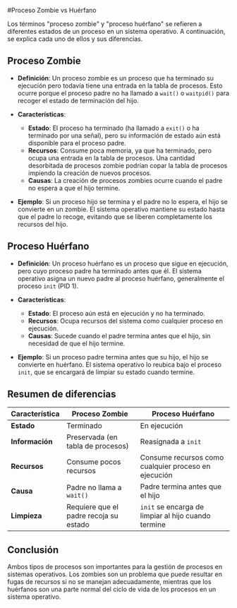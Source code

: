 #Proceso Zombie vs Huérfano

Los términos "proceso zombie" y "proceso huérfano" se refieren a diferentes estados de un proceso en un sistema operativo. A continuación, se explica cada uno de ellos y sus diferencias.

## Proceso Zombie

- **Definición**: Un proceso zombie es un proceso que ha terminado su ejecución pero todavía tiene una entrada en la tabla de procesos. Esto ocurre porque el proceso padre no ha llamado a `wait()` o `waitpid()` para recoger el estado de terminación del hijo.
  
- **Características**:
  - **Estado**: El proceso ha terminado (ha llamado a `exit()` o ha terminado por una señal), pero su información de estado aún está disponible para el proceso padre.
  - **Recursos**: Consume poca memoria, ya que ha terminado, pero ocupa una entrada en la tabla de procesos. Una cantidad desorbitada de procesos zombie podrían copar la tabla de procesos impiendo la creación de nuevos procesos.
  - **Causas**: La creación de procesos zombies ocurre cuando el padre no espera a que el hijo termine.

- **Ejemplo**: Si un proceso hijo se termina y el padre no lo espera, el hijo se convierte en un zombie. El sistema operativo mantiene su estado hasta que el padre lo recoge, evitando que se liberen completamente los recursos del hijo. 

## Proceso Huérfano

- **Definición**: Un proceso huérfano es un proceso que sigue en ejecución, pero cuyo proceso padre ha terminado antes que él. El sistema operativo asigna un nuevo padre al proceso huérfano, generalmente el proceso `init` (PID 1).

- **Características**:
  - **Estado**: El proceso aún está en ejecución y no ha terminado.
  - **Recursos**: Ocupa recursos del sistema como cualquier proceso en ejecución.
  - **Causas**: Sucede cuando el padre termina antes que el hijo, sin necesidad de que el hijo termine.

- **Ejemplo**: Si un proceso padre termina antes que su hijo, el hijo se convierte en huérfano. El sistema operativo lo reubica bajo el proceso `init`, que se encargará de limpiar su estado cuando termine.

## Resumen de diferencias

| Característica     | Proceso Zombie                  | Proceso Huérfano               |
|--------------------|---------------------------------|---------------------------------|
| **Estado**         | Terminado                       | En ejecución                   |
| **Información**    | Preservada (en tabla de procesos) | Reasignada a `init`           |
| **Recursos**       | Consume pocos recursos          | Consume recursos como cualquier proceso en ejecución |
| **Causa**          | Padre no llama a `wait()`      | Padre termina antes que el hijo |
| **Limpieza**       | Requiere que el padre recoja su estado | `init` se encarga de limpiar al hijo cuando termine |

## Conclusión

Ambos tipos de procesos son importantes para la gestión de procesos en sistemas operativos. Los zombies son un problema que puede resultar en fugas de recursos si no se manejan adecuadamente, mientras que los huérfanos son una parte normal del ciclo de vida de los procesos en un sistema operativo.

